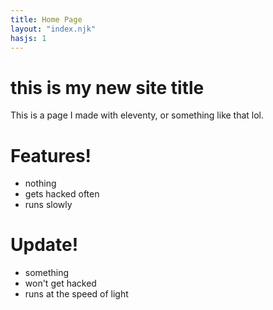 ```yaml
---
title: Home Page
layout: "index.njk"
hasjs: 1
---
```


# this is my new site title

This is a page I made with eleventy, or something like that lol.

# Features!

- nothing
- gets hacked often
- runs slowly

# Update!

- something
- won't get hacked
- runs at the speed of light

